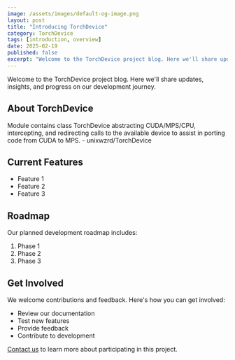 ```yaml
---
image: /assets/images/default-og-image.png
layout: post
title: "Introducing TorchDevice"
category: TorchDevice
tags: [introduction, overview]
date: 2025-02-19
published: false
excerpt: "Welcome to the TorchDevice project blog. Here we'll share updates, insights, and progress on our development journey."
---
```


Welcome to the TorchDevice project blog. Here we'll share updates, insights, and progress on our development journey.

<!--more-->

## About TorchDevice

Module contains class TorchDevice abstracting CUDA/MPS/CPU, intercepting, and redirecting calls to the available device to assist in porting code from CUDA to MPS. - unixwzrd/TorchDevice

## Current Features

- Feature 1
- Feature 2
- Feature 3

## Roadmap

Our planned development roadmap includes:

1. Phase 1
2. Phase 2
3. Phase 3

## Get Involved

We welcome contributions and feedback. Here's how you can get involved:

- Review our documentation
- Test new features
- Provide feedback
- Contribute to development

[Contact us](/contact) to learn more about participating in this project.
